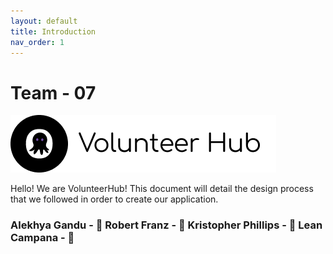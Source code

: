 ```yaml
---
layout: default
title: Introduction
nav_order: 1
---
```

# Team - 07


<img src="images/logo.png"/>


Hello! We are VolunteerHub! This document will detail the design process that we followed in order to create our application. 

### Alekhya Gandu - 🍣    Robert Franz - 🤑    Kristopher Phillips - 🐣   Lean Campana - 🦄 


